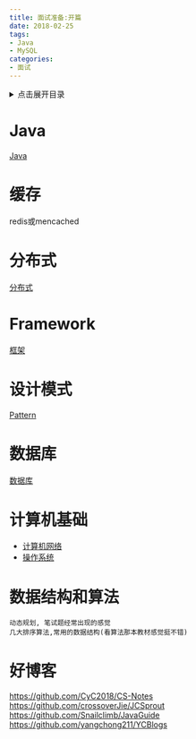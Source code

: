 ```yaml
---
title: 面试准备:开篇
date: 2018-02-25
tags:
- Java
- MySQL
categories:
- 面试
---
```

<details>
<summary>点击展开目录</summary>
<!-- TOC -->

- [Java](#java)
- [缓存](#缓存)
- [分布式](#分布式)
- [Framework](#framework)
- [设计模式](#设计模式)
- [数据库](#数据库)
- [计算机基础](#计算机基础)
- [数据结构和算法](#数据结构和算法)
- [好博客](#好博客)

<!-- /TOC -->
</details>


# Java

[Java](./06.Java.md)

# 缓存

redis或mencached

# 分布式

[分布式](./05.Distribute.md)

# Framework

[框架](./04.Framework.md)

# 设计模式

[Pattern](../pattern)

# 数据库

[数据库](./03.DB.md)

# 计算机基础

* [计算机网络](./01.计算机网络.md)
* [操作系统](./02.OS.md)

# 数据结构和算法

    动态规划, 笔试题经常出现的感觉
    几大排序算法,常用的数据结构(看算法那本教材感觉挺不错)


# 好博客

https://github.com/CyC2018/CS-Notes
https://github.com/crossoverJie/JCSprout
https://github.com/Snailclimb/JavaGuide
https://github.com/yangchong211/YCBlogs

